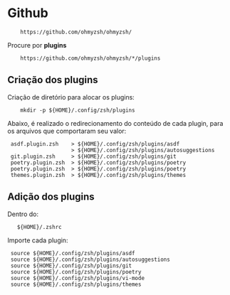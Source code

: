# Github
```
    https://github.com/ohmyzsh/ohmyzsh/
```  

Procure por **plugins**  
```
    https://github.com/ohmyzsh/ohmyzsh/*/plugins
```  
 
## Criação dos plugins
Criação de diretório para alocar os plugins:  
```
    mkdir -p ${HOME}/.config/zsh/plugins
```  
 
Abaixo, é realizado o redirecionamento do conteúdo de cada plugin,
para os arquivos que comportaram seu valor: 
```
 asdf.plugin.zsh    > ${HOME}/.config/zsh/plugins/asdf
                    > ${HOME}/.config/zsh/plugins/autosuggestions
 git.plugin.zsh     > ${HOME}/.config/zsh/plugins/git 
 poetry.plugin.zsh  > ${HOME}/.config/zsh/plugins/poetry 
 poetry.plugin.zsh  > ${HOME}/.config/zsh/plugins/poetry 
 themes.plugin.zsh  > ${HOME}/.config/zsh/plugins/themes 
```  

## Adição dos plugins
Dentro do:  
```
   ${HOME}/.zshrc
```  
 
Importe cada plugin:  
```
 source ${HOME}/.config/zsh/plugins/asdf
 source ${HOME}/.config/zsh/plugins/autosuggestions
 source ${HOME}/.config/zsh/plugins/git 
 source ${HOME}/.config/zsh/plugins/poetry 
 source ${HOME}/.config/zsh/plugins/vi-mode 
 source ${HOME}/.config/zsh/plugins/themes 
```  
